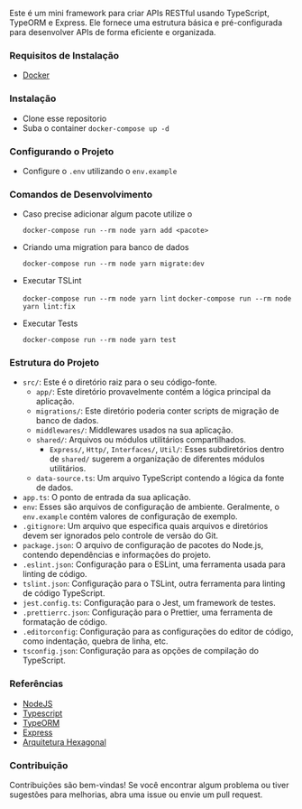 Este é um mini framework para criar APIs RESTful usando TypeScript, TypeORM e Express. Ele fornece uma estrutura básica e pré-configurada para desenvolver APIs de forma eficiente e organizada.

### Requisitos de Instalação

-   [Docker](https://www.docker.com/)

### Instalação

-   Clone esse repositorio
-   Suba o container `docker-compose up -d`

### Configurando o Projeto

-   Configure o `.env` utilizando o `env.example`

### Comandos de Desenvolvimento

-   Caso precise adicionar algum pacote utilize o

    `docker-compose run --rm node yarn add <pacote>`

-   Criando uma migration para banco de dados

    `docker-compose run --rm node yarn migrate:dev`

-   Executar TSLint

    `docker-compose run --rm node yarn lint`
    `docker-compose run --rm node yarn lint:fix`

-   Executar Tests

    `docker-compose run --rm node yarn test`

### Estrutura do Projeto

-   `src/`: Este é o diretório raiz para o seu código-fonte.
    -   `app/`: Este diretório provavelmente contém a lógica principal da aplicação.
    -   `migrations/`: Este diretório poderia conter scripts de migração de banco de dados.
    -   `middlewares/`: Middlewares usados na sua aplicação.
    -   `shared/`: Arquivos ou módulos utilitários compartilhados.
        -   `Express/`, `Http/`, `Interfaces/`, `Util/`: Esses subdiretórios dentro de `shared/` sugerem a organização de diferentes módulos utilitários.
    -   `data-source.ts`: Um arquivo TypeScript contendo a lógica da fonte de dados.
-   `app.ts`: O ponto de entrada da sua aplicação.
-   `env`: Esses são arquivos de configuração de ambiente. Geralmente, o `env.example` contém valores de configuração de exemplo.
-   `.gitignore`: Um arquivo que especifica quais arquivos e diretórios devem ser ignorados pelo controle de versão do Git.
-   `package.json`: O arquivo de configuração de pacotes do Node.js, contendo dependências e informações do projeto.
-   `.eslint.json`: Configuração para o ESLint, uma ferramenta usada para linting de código.
-   `tslint.json`: Configuração para o TSLint, outra ferramenta para linting de código TypeScript.
-   `jest.config.ts`: Configuração para o Jest, um framework de testes.
-   `.prettierrc.json`: Configuração para o Prettier, uma ferramenta de formatação de código.
-   `.editorconfig`: Configuração para as configurações do editor de código, como indentação, quebra de linha, etc.
-   `tsconfig.json`: Configuração para as opções de compilação do TypeScript.

### Referências

-   [NodeJS](https://nodejs.org/en/)
-   [Typescript](https://www.typescriptlang.org/)
-   [TypeORM](https://typeorm.io/)
-   [Express](https://expressjs.com/pt-br/)
-   [Arquitetura Hexagonal](https://engsoftmoderna.info/artigos/arquitetura-hexagonal.html)

### Contribuição

Contribuições são bem-vindas! Se você encontrar algum problema ou tiver sugestões para melhorias, abra uma issue ou envie um pull request.
